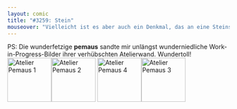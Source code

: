 ```yaml
---
layout: comic
title: "#3259: Stein"
mouseover: "Vielleicht ist es aber auch ein Denkmal, das an eine Steinstatue erinnern soll."
---
```


PS: 
Die wunderfetzige <strong>pemaus</strong> sandte mir unlängst wunderniedliche Work-in-Progress-Bilder ihrer verhübschten Atelierwand. 
Wundertoll!
<a href="http://fonflatter.de/bilder/post/201408_pemaus1.jpg"><img src="http://fonflatter.de/bilder/post/201408_pemaus1.jpg" alt="Atelier Pemaus 1" width="100"/></a><a href="http://fonflatter.de/bilder/post/201408_pemaus2.jpg"><img src="http://fonflatter.de/bilder/post/201408_pemaus2.jpg" alt="Atelier Pemaus 2" width="100"/></a>
<a href="http://fonflatter.de/bilder/post/201408_pemaus4.jpg"><img src="http://fonflatter.de/bilder/post/201408_pemaus4.jpg" alt="Atelier Pemaus 4" width="100"/></a><a href="http://fonflatter.de/bilder/post/201408_pemaus3.jpg"><img src="http://fonflatter.de/bilder/post/201408_pemaus3.jpg" alt="Atelier Pemaus 3" width="100" align="top"/></a>

